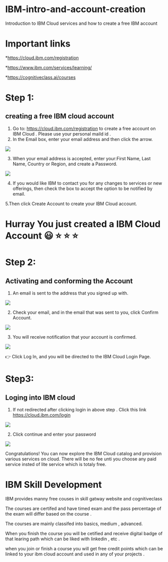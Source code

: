 # IBM-intro-and-account-creation
Introduction to IBM Cloud services and how to create a free IBM account 


# Important links 
*https://cloud.ibm.com/registration

*https://www.ibm.com/services/learning/

*https://cognitiveclass.ai/courses

# Step 1: 
## creating a free IBM cloud account 
  1.   Go to: https://cloud.ibm.com/registration to create a free account on IBM Cloud . Please use your personal maild id .
  2.   In the Email box, enter your email address and then click the arrow.

![](Cld_Acct_Lab_-_pic_1.png)

 3.   When your email address is accepted, enter your:First Name, Last Name, Country or Region, and create a Password.

![](name-password.png)
 
 4. If you would like IBM to contact you for any changes to services or new offerings, then check the box to accept the option to be notified by email.


 5.Then click  Create Account to create your IBM Cloud account.


# Hurray You just created a IBM Cloud Account :smiley:	:star: :star: :star:

# Step 2: 
## Activating and conforming the Account 
1.   An email is sent to the address that you signed up with.
 
 ![](Cld_Acct_Lab_-_pic_2.png)


2.   Check your email, and in the email that was sent to you, click Confirm Account.

![](Cld_Acct_Lab_-_pic_3.png)


3.   You will receive notification that your account is confirmed.

![](Cld_Acct_Lab_-_pic_4.png)


:point_right:               Click Log In, and you will be directed to the IBM Cloud Login Page.



# Step3:
## Loging into IBM cloud 

1. If not redirected after clicking login in above step . Click this link https://cloud.ibm.com/login

![](Cld_Acct_Lab_-_pic_5.png)

2. Click continue and enter your password 

![](Cld_Acct_Lab_-_pic_6.png	)


Congratulations!  You can now explore the IBM Cloud catalog and provision various services on cloud. There will be no fee unti you choose any paid service insted of lite service which is totaly free.



# IBM Skill Development 


IBM provides manny free couses in skill gatway website and cognitiveclass 

The courses are certifed and have timed exam and the pass percentage of the exam will differ based on the course .

The courses are mainly classifed into basics, medium , advanced.

When you finish the course you will be cetified and receive digital badge of that learing path which can be liked with linkedin , etc .

when you join or finish a course you will get  free credit points which can be linked to your ibm cloud account and used in any of your projects .
